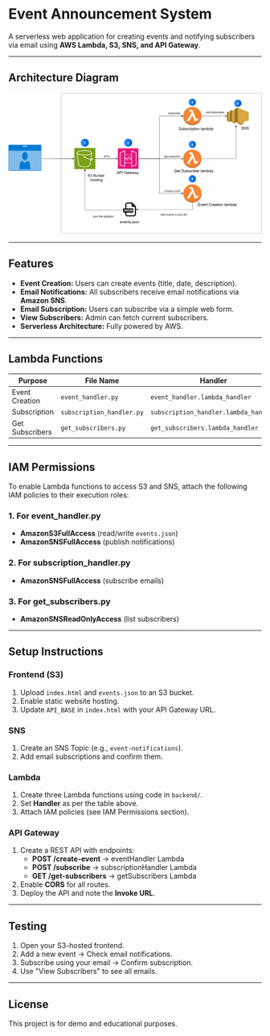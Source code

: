 # Event Announcement System

A serverless web application for creating events and notifying subscribers via email using **AWS Lambda, S3, SNS, and API Gateway**.

---

## **Architecture Diagram**
![Architectre](docs/architecture.png)

---

## **Features**
- **Event Creation:** Users can create events (title, date, description).
- **Email Notifications:** All subscribers receive email notifications via **Amazon SNS**.
- **Email Subscription:** Users can subscribe via a simple web form.
- **View Subscribers:** Admin can fetch current subscribers.
- **Serverless Architecture:** Fully powered by AWS.

---

## **Lambda Functions**
| **Purpose**        | **File Name**             | **Handler**                         |
|--------------------|---------------------------|--------------------------------------|
| Event Creation     | `event_handler.py`        | `event_handler.lambda_handler`       |
| Subscription       | `subscription_handler.py` | `subscription_handler.lambda_handler`|
| Get Subscribers    | `get_subscribers.py`      | `get_subscribers.lambda_handler`     |

---

## **IAM Permissions**
To enable Lambda functions to access S3 and SNS, attach the following IAM policies to their execution roles:

### **1. For event_handler.py**
- **AmazonS3FullAccess** (read/write `events.json`)
- **AmazonSNSFullAccess** (publish notifications)

### **2. For subscription_handler.py**
- **AmazonSNSFullAccess** (subscribe emails)

### **3. For get_subscribers.py**
- **AmazonSNSReadOnlyAccess** (list subscribers)

---

## **Setup Instructions**

### **Frontend (S3)**
1. Upload `index.html` and `events.json` to an S3 bucket.
2. Enable static website hosting.
3. Update `API_BASE` in `index.html` with your API Gateway URL.

### **SNS**
1. Create an SNS Topic (e.g., `event-notifications`).
2. Add email subscriptions and confirm them.

### **Lambda**
1. Create three Lambda functions using code in `backend/`.
2. Set **Handler** as per the table above.
3. Attach IAM policies (see IAM Permissions section).

### **API Gateway**
1. Create a REST API with endpoints:
   - **POST /create-event** → eventHandler Lambda
   - **POST /subscribe** → subscriptionHandler Lambda
   - **GET /get-subscribers** → getSubscribers Lambda
2. Enable **CORS** for all routes.
3. Deploy the API and note the **Invoke URL**.

---

## **Testing**
1. Open your S3-hosted frontend.
2. Add a new event → Check email notifications.
3. Subscribe using your email → Confirm subscription.
4. Use "View Subscribers" to see all emails.

---

## **License**
This project is for demo and educational purposes.

